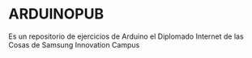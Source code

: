 # ARDUINOPUB
Es un repositorio de ejercicios de Arduino el Diplomado Internet de las Cosas de Samsung Innovation Campus

